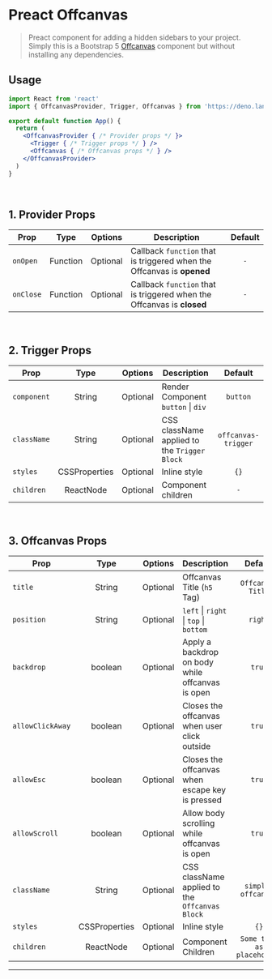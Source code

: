 # Preact Offcanvas

> Preact component for adding a hidden sidebars to your project. Simply this is a Bootstrap 5 [Offcanvas](https://getbootstrap.com/docs/5.0/components/offcanvas/) component but without installing any dependencies.


## Usage

```jsx
import React from 'react'
import { OffcanvasProvider, Trigger, Offcanvas } from 'https://deno.land/x/preact_offcanvas'

export default function App() {
  return (
    <OffcanvasProvider { /* Provider props */ }>
      <Trigger { /* Trigger props */ } />
      <Offcanvas { /* Offcanvas props */ } />
    </OffcanvasProvider>
  )
}
```

<br />

## 1. Provider Props

| Prop      |   Type   | Options  | Description                                                            | Default |
| --------- | :------: | -------- | ---------------------------------------------------------------------- | :-----: |
| `onOpen`  | Function | Optional | Callback `function` that is triggered when the Offcanvas is **opened** |   `-`   |
| `onClose` | Function | Optional | Callback `function` that is triggered when the Offcanvas is **closed** |   `-`   |

<br />

## 2. Trigger Props

| Prop        |     Type      | Options  | Description                                  |       Default       |
| ----------- | :-----------: | -------- | -------------------------------------------- | :-----------------: |
| `component` |    String     | Optional | Render Component `button` \| `div`           |      `button`       |
| `className` |    String     | Optional | CSS className applied to the `Trigger Block` | `offcanvas-trigger` |
| `styles`    | CSSProperties | Optional | Inline style                                 |        `{}`         |
| `children`  |   ReactNode   | Optional | Component children                           |         `-`         |

<br />

## 3. Offcanvas Props

| Prop             |     Type      | Options  | Description                                      |          Default           |
| ---------------- | :-----------: | -------- | ------------------------------------------------ | :------------------------: |
| `title`          |    String     | Optional | Offcanvas Title (`h5` Tag)                       |     `Offcanvas Title`      |
| `position`       |    String     | Optional | `left` \| `right` \| `top` \| `bottom`           |          `right`           |
| `backdrop`       |    boolean    | Optional | Apply a backdrop on body while offcanvas is open |           `true`           |
| `allowClickAway` |    boolean    | Optional | Closes the offcanvas when user click outside     |           `true`           |
| `allowEsc`       |    boolean    | Optional | Closes the offcanvas when escape key is pressed  |           `true`           |
| `allowScroll`    |    boolean    | Optional | Allow body scrolling while offcanvas is open     |           `true`           |
| `className`      |    String     | Optional | CSS className applied to the `Offcanvas Block`   |     `simple-offcanvas`     |
| `styles`         | CSSProperties | Optional | Inline style                                     |            `{}`            |
| `children`       |   ReactNode   | Optional | Component Children                               | `Some text as placeholder` |

---

<br />
